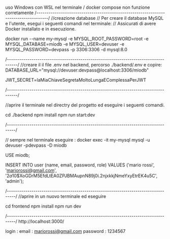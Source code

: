 uso Windows con WSL nel terminale / docker compose non funzione corretamente
/------------------------------------------------------------------------------------/
//creazione database
// Per creare il database MySQL e l'utente, esegui i seguenti comandi nel terminale:
// Assicurati di avere Docker installato e in esecuzione.

docker run --name my-mysql -e MYSQL_ROOT_PASSWORD=root -e MYSQL_DATABASE=miodb -e MYSQL_USER=devuser -e MYSQL_PASSWORD=devpass -p 3306:3306 -d mysql:8.0

/-----------------------------------------------------------------------------------/
//creare il il file .env nel backend, percorso ./backend/.env 
e copire:
DATABASE_URL="mysql://devuser:devpass@localhost:3306/miodb"

JWT_SECRET=laMiaChiaveSegretaMoltoLungaEComplessaPerJWT

/-----------------------------------------------------------------------------------/

//aprire il terminale nel directry del progetto ed eseguire i seguenti comandi.

cd ./backend
npm install
npm run start:dev

/----------------------------------------------------------------------------------/


// sempre nel terminale eseguire :
docker exec -it my-mysql mysql -u devuser -pdevpass -D miodb
 
USE miodb;

INSERT INTO user (name, email, password, role) VALUES ('mario rossi', 'mariorossi@gmail.com', '$2a$10$XoGDrM5EfdLtEA0ZPJBMAupnN89j0i.2njxkkjNmeYxyEtrEK4u5C', 'admin');




/----------------------------------------------------------------------------------/
//aprire in un nuovo terminale ed eseguire

cd frontend
npm install
npm run dev


/----------------------------------------------------------------------------------/
http://localhost:3000/

login :
email : mariorossi@gmail.com
password : 1234567


